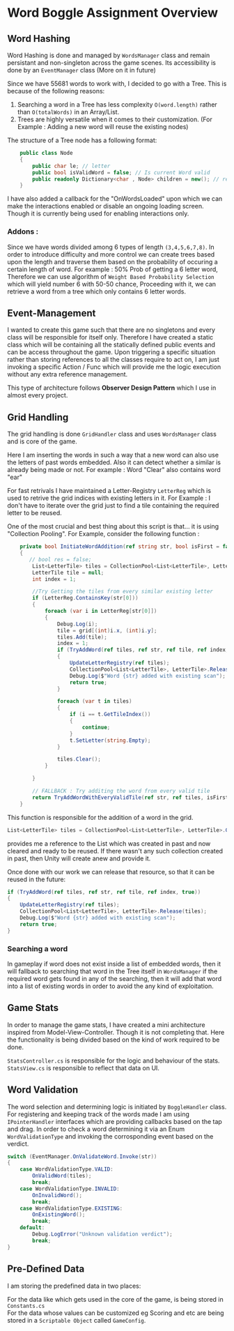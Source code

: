 # Word Boggle Assignment Overview

## Word Hashing
Word Hashing is done and managed by ```WordsManager``` class and remain persistant and non-singleton across the game scenes.
Its accessibility is done by an ```EventManager``` class (More on it in future)

Since we have 55681 words to work with, I decided to go with a Tree. This is because of the following reasons:
1. Searching a word in a Tree has less complexity ```O(word.length)``` rather than ```O(totalWords)``` in an Array/List.
2. Trees are highly versatile when it comes to their customization. (For Example : Adding a new word will reuse the existing nodes)

The structure of a Tree node has a following format:

```c#
    public class Node
    {
        public char le; // letter
        public bool isValidWord = false; // Is current Word valid
        public readonly Dictionary<char , Node> children = new(); // reference to children nodes
    }
```

I have also added a callback for the "OnWordsLoaded" upon which we can make the interactions enabled or disable an ongoing loading screen. Though it is currently being used for enabling interactions only.


### Addons :
Since we have words divided among 6 types of length ```(3,4,5,6,7,8)```. In order to introduce difficulty and more control we can create trees based upon the length and traverse them based on the probability of occuring a certain length of word.
For example : 50% Prob of getting a 6 letter word, Therefore we can use algorithm of ```Weight Based Probability Selection``` which will yield number 6 with 50-50 chance, Proceeding with it, we can retrieve a word from a tree which only contains 6 letter words.

## Event-Management

I wanted to create this game such that there are no singletons and every class will be responsible for itself only. Therefore I have created a static class which will be containing all the statically defined public events and can be access throughout the game. Upon triggering a specific situation rather than storing references to all the classes require to act on, I am just invoking a specific Action / Func which will provide me the logic execution without any extra reference management. 

This type of architecture follows <b>Observer Design Pattern</b> which I use in almost every project.

## Grid Handling

The grid handling is done ```GridHandler``` class and uses ```WordsManager``` class and is core of the game.

Here I am inserting the words in such a way that a new word can also use the letters of past words embedded. Also it can detect whether a similar is already being made or not.
For example : Word "Clear" also contains word "ear"


For fast retrivals I have maintained a Letter-Registry ```LetterReg``` which is used to retrive the grid indices with existing letters in it. For Example : I don't have to iterate over the grid just to find a tile containing the required letter to be reused.

One of the most crucial and best thing about this script is that... it is using "Collection Pooling". For Example, consider the following function : 
```c#
    private bool InitiateWordAddition(ref string str, bool isFirst = false)
    {
       // bool res = false;
        List<LetterTile> tiles = CollectionPool<List<LetterTile>, LetterTile>.Get();
        LetterTile tile = null;
        int index = 1;

        //Try Getting the tiles from every similar existing letter
        if (LetterReg.ContainsKey(str[0]))
        {
            foreach (var i in LetterReg[str[0]])
            {
                Debug.Log(i);
                tile = grid[(int)i.x, (int)i.y];
                tiles.Add(tile);
                index = 1;
                if (TryAddWord(ref tiles, ref str, ref tile, ref index, true))
                {
                    UpdateLetterRegistry(ref tiles);
                    CollectionPool<List<LetterTile>, LetterTile>.Release(tiles);
                    Debug.Log($"Word {str} added with existing scan");
                    return true;
                }

                foreach (var t in tiles)
                {
                    if (i == t.GetTileIndex())
                    {
                        continue;
                    }
                    t.SetLetter(string.Empty);
                }

                tiles.Clear();
            }

        }

        // FALLBACK : Try additing the word from every valid tile
        return TryAddWordWithEveryValidTile(ref str, ref tiles, isFirst);
    }
```

This function is responsible for the addition of a word in the grid.

```c#
List<LetterTile> tiles = CollectionPool<List<LetterTile>, LetterTile>.Get();
```
provides me a reference to the List<LetterTile> which was created in past and now cleared and ready to be reused.
If there wasn't any such collection created in past, then Unity will create anew and provide it.

Once done with our work we can release that resource, so that it can be reused in the future: 

```c#
if (TryAddWord(ref tiles, ref str, ref tile, ref index, true))
{
    UpdateLetterRegistry(ref tiles);
    CollectionPool<List<LetterTile>, LetterTile>.Release(tiles);
    Debug.Log($"Word {str} added with existing scan");
    return true;
}
```
### Searching a word

In gameplay if word does not exist inside a list of embedded words, then it will fallback to searching that word in the Tree itself in ```WordsManager```
if the required word gets found in any of the searching, then it will add that word into a list of existing words in order to avoid the any kind of exploitation.


## Game Stats
In order to manage the game stats, I have created a mini architecture inspired from Model-View-Controller. Though it is not completing that.
Here the functionality is being divided based on the kind of work required to be done.

```StatsController.cs``` is responsible for the logic and behaviour of the stats.<br>
```StatsView.cs``` is responsible to reflect that data on UI.

## Word Validation
The word selection and determining logic is initiated by ```BoggleHandler``` class.
For registering and keeping track of the words made I am using ```IPointerHandler``` interfaces which are providing callbacks based on the tap and drag. 
In order to check a word determining it via an Enum ```WordValidationType``` and invoking the corrosponding event based on the verdict.

```c#
switch (EventManager.OnValidateWord.Invoke(str))
{
    case WordValidationType.VALID:
        OnValidWord(tiles);
        break;
    case WordValidationType.INVALID:
        OnInvalidWord();
        break;
    case WordValidationType.EXISTING:
        OnExistingWord();
        break;
    default:
        Debug.LogError("Unknown validation verdict");
        break;
}
```

## Pre-Defined Data

I am storing the predefined data in two places: 

For the data like which gets used in the core of the game, is being stored in ```Constants.cs``` <br>
For the data whose values can be customized eg Scoring and etc are being stored in a ```Scriptable Object``` called ```GameConfig```.




